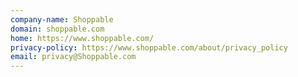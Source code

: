 ```yaml
---
company-name: Shoppable
domain: shoppable.com
home: https://www.shoppable.com/
privacy-policy: https://www.shoppable.com/about/privacy_policy
email: privacy@Shoppable.com
---
```




